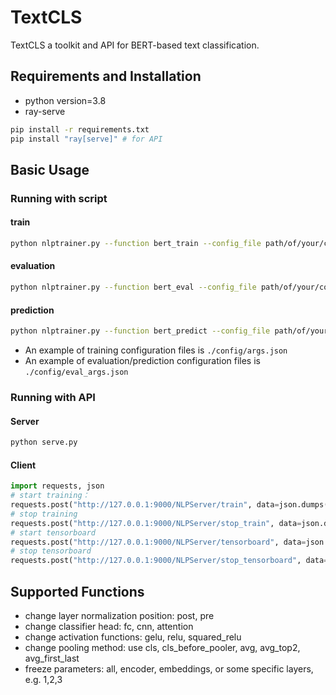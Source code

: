 # TextCLS
TextCLS a toolkit and API for BERT-based text classification.
## Requirements and Installation
* python version=3.8
* ray-serve
```bash
pip install -r requirements.txt
pip install "ray[serve]" # for API
```

## Basic Usage
### Running with script
#### train
```bash
python nlptrainer.py --function bert_train --config_file path/of/your/config
```
#### evaluation
```bash
python nlptrainer.py --function bert_eval --config_file path/of/your/config
```
#### prediction
```bash
python nlptrainer.py --function bert_predict --config_file path/of/your/config
```
- An example of training configuration files is `./config/args.json`
- An example of evaluation/prediction configuration files is `./config/eval_args.json`
### Running with API
#### Server
```bash
python serve.py
```
#### Client
```python
import requests, json
# start training：
requests.post("http://127.0.0.1:9000/NLPServer/train", data=json.dumps({'config_path': 'config/args.json', 'task_id': 'job_1', "user_dir": "./"}))
# stop training
requests.post("http://127.0.0.1:9000/NLPServer/stop_train", data=json.dumps({'config_path': '', 'task_id': 'job_1', "user_dir": "./"}))
# start tensorboard
requests.post("http://127.0.0.1:9000/NLPServer/tensorboard", data=json.dumps({'port': '6006', "user_dir": "./"}))
# stop tensorboard
requests.post("http://127.0.0.1:9000/NLPServer/stop_tensorboard", data=json.dumps({'port': '6006', "user_dir": "./"}))
```

## Supported Functions

- change layer normalization position: post, pre
- change classifier head: fc, cnn, attention
- change activation functions: gelu, relu, squared_relu
- change pooling method: use cls, cls_before_pooler, avg, avg_top2, avg_first_last
- freeze parameters: all, encoder, embeddings, or some specific layers, e.g. 1,2,3

